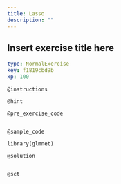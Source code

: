 ```yaml
---
title: Lasso
description: ""
---
```


## Insert exercise title here

```yaml
type: NormalExercise
key: f1819cbd9b
xp: 100
```



`@instructions`


`@hint`


`@pre_exercise_code`
```{r}

```

`@sample_code`
```{r}
library(glmnet)

```

`@solution`
```{r}

```

`@sct`
```{r}

```
